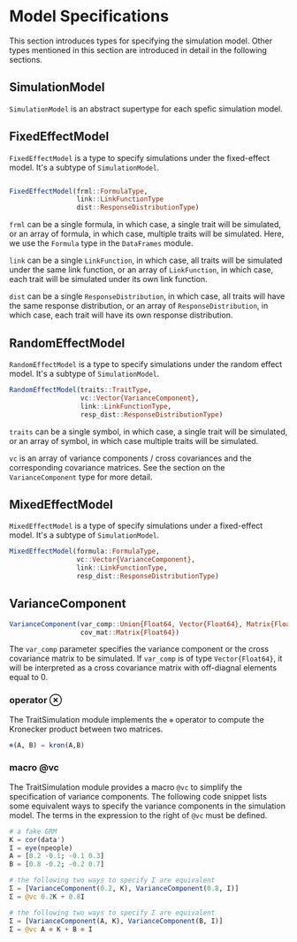 # Model Specifications

This section introduces types for specifying the
simulation model. Other types mentioned in this section are introduced
in detail in the following sections.

## SimulationModel

```SimulationModel``` is an abstract supertype for each spefic
simulation model.

## FixedEffectModel

```FixedEffectModel``` is a type to specify simulations under the
fixed-effect model. It's a subtype of ```SimulationModel```.

```julia

FixedEffectModel(frml::FormulaType,
                 link::LinkFunctionType
                 dist::ResponseDistributionType)
```

```frml``` can be a single formula, in which case, a single trait
will be simulated, or an array of formula, in which case, multiple
traits will be simulated. Here, we use the ```Formula``` type
in the ```DataFrames``` module.

```link``` can be a single ```LinkFunction```, in which case, all traits
will be simulated under the same link function, or an array of
```LinkFunction```, in which case, each trait will be simulated under
its own link function.

```dist``` can be a single ```ResponseDistribution```, in which case,
all traits will have the same response distribution, or an array
of ```ResponseDistribution```, in which case, each trait will have
its own response distribution.

## RandomEffectModel

```RandomEffectModel``` is a type to specify simulations under the random
effect model. It's a subtype of ```SimulationModel```.

```julia
RandomEffectModel(traits::TraitType,
                  vc::Vector{VarianceComponent},
                  link::LinkFunctionType,
                  resp_dist::ResponseDistributionType)
```

```traits``` can be a single symbol, in which case, a single trait
will be simulated, or an array of symbol, in which case multiple
traits will be simulated.

```vc``` is an array of variance components / cross covariances and the
corresponding covariance matrices. See the section on the
```VarianceComponent``` type for more detail.

## MixedEffectModel

```MixedEffectModel``` is a type of specify simulations under a
fixed-effect model. It's a subtype of ```SimulationModel```.

```julia
MixedEffectModel(formula::FormulaType,
                 vc::Vector{VarianceComponent},
                 link::LinkFunctionType,
                 resp_dist::ResponseDistributionType)
```

## VarianceComponent

```julia
VarianceComponent(var_comp::Union{Float64, Vector{Float64}, Matrix{Float64}}
                  cov_mat::Matrix{Float64})
```

The ```var_comp``` parameter specifies the variance component or the
cross covariance matrix to be simulated. If ```var_comp``` is of type
```Vector{Float64}```, it will be interpreted as a cross covariance
matrix with off-diagnal elements equal to 0.

### operator ⊗

The TraitSimulation module implements the ```⊗``` operator to compute
the Kronecker product between two matrices.

```julia
⊗(A, B) = kron(A,B)
```

### macro @vc

The TraitSimulation module provides a macro ```@vc``` to simplify
the specification of variance components. The following code snippet
lists some equivalent ways to specify the variance components in the
simulation model. The terms in the expression to the right of ```@vc```
must be defined.

```julia
# a fake GRM
K = cor(data')
I = eye(npeople)
A = [0.2 -0.1; -0.1 0.3]
B = [0.8 -0.2; -0.2 0.7]

# the following two ways to specify Σ are equivalent
Σ = [VarianceComponent(0.2, K), VarianceComponent(0.8, I)]
Σ = @vc 0.2K + 0.8I 

# the following two ways to specify Σ are equivalent
Σ = [VarianceComponent(A, K), VarianceComponent(B, I)]
Σ = @vc A ⊗ K + B ⊗ I
```
